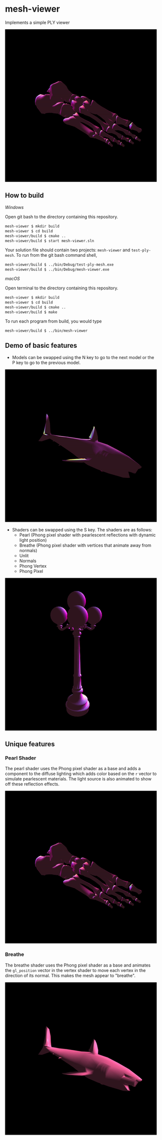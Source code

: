 # mesh-viewer

Implements a simple PLY viewer

![](readme_assets/pearl.gif)

## How to build

*Windows*

Open git bash to the directory containing this repository.

```
mesh-viewer $ mkdir build
mesh-viewer $ cd build
mesh-viewer/build $ cmake ..
mesh-viewer/build $ start mesh-viewer.sln
```

Your solution file should contain two projects: `mesh-viewer` and `test-ply-mesh`.
To run from the git bash command shell, 

```
mesh-viewer/build $ ../bin/Debug/test-ply-mesh.exe
mesh-viewer/build $ ../bin/Debug/mesh-viewer.exe
```

*macOS*

Open terminal to the directory containing this repository.

```
mesh-viewer $ mkdir build
mesh-viewer $ cd build
mesh-viewer/build $ cmake ..
mesh-viewer/build $ make
```

To run each program from build, you would type

```
mesh-viewer/build $ ../bin/mesh-viewer
```

## Demo of basic features

- Models can be swapped using the N key to go to the next model or the P key to go to the previous model.

![](readme_assets/model_swap.gif)

- Shaders can be swapped using the S key. The shaders are as follows:
    - Pearl (Phong pixel shader with pearlescent reflections with dynamic light position)
    - Breathe (Phong pixel shader with vertices that animate away from normals)
    - Unlit
    - Normals
    - Phong Vertex
    - Phong Pixel

![](readme_assets/shader_swap.gif)

## Unique features 

### Pearl Shader
The pearl shader uses the Phong pixel shader as a base and adds a component to the diffuse lighting which adds color based on the `r` vector to simulate pearlescent materials. The light source is also animated to show off these reflection effects.

![](readme_assets/pearl.gif)

### Breathe
The breathe shader uses the Phong pixel shader as a base and animates the `gl_position` vector in the vertex shader to move each vertex in the direction of its normal. This makes the mesh appear to "breathe".

![](readme_assets/breathe.gif)
